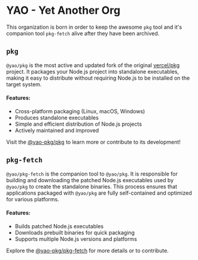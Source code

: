 # YAO - Yet Another Org

This organization is born in order to keep the awesome `pkg` tool and it's companion tool `pkg-fetch` alive after they have been archived.

## `pkg`

`@yao/pkg` is the most active and updated fork of the original [vercel/pkg](https://github.com/vercel/pkg) project. It packages your Node.js project into standalone executables, making it easy to distribute without requiring Node.js to be installed on the target system.

#### Features:
- Cross-platform packaging (Linux, macOS, Windows)
- Produces standalone executables
- Simple and efficient distribution of Node.js projects
- Actively maintained and improved

Visit the [@yao-pkg/pkg](https://github.com/yao-pkg/pkg) to learn more or contribute to its development!

## `pkg-fetch`

`@yao/pkg-fetch` is the companion tool to `@yao/pkg`. It is responsible for building and downloading the patched Node.js executables used by `@yao/pkg` to create the standalone binaries. This process ensures that applications packaged with `@yao/pkg` are fully self-contained and optimized for various platforms.

#### Features:
- Builds patched Node.js executables
- Downloads prebuilt binaries for quick packaging
- Supports multiple Node.js versions and platforms

Explore the [@yao-pkg/pkg-fetch](https://github.com/yao-pkg/pkg-fetch) for more details or to contribute.
